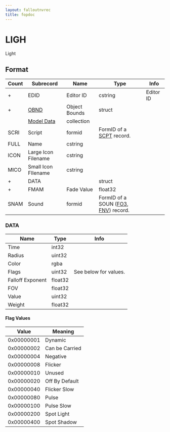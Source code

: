 ```yaml
---
layout: falloutnvrec
title: fopdoc
---
```

LIGH
====

Light

## Format

Count | Subrecord | Name | Type | Info
------|-------|------|------|-----
+ | EDID | Editor ID | cstring | Editor ID
+ | [OBND](Subrecords/OBND.md) | Object Bounds | struct |
 | | [Model Data](Subrecords/Model.md) | collection |
 | SCRI | Script | formid | FormID of a [SCPT](SCPT.md) record.
 | FULL | Name | cstring |
 | ICON | Large Icon Filename | cstring |
 | MICO | Small Icon FIlename | cstring |
+ | DATA | | struct |
+ | FMAM | Fade Value | float32 |
 | SNAM | Sound | formid | FormID of a SOUN ([FO3](../../Fallout3/Records/SOUN.md), [FNV](../../FalloutNV/Records/SOUN.md)) record.

### DATA

Name | Type | Info
-----|------|-----
Time | int32 |
Radius | uint32 |
Color | rgba |
Flags | uint32 | See below for values.
Falloff Exponent | float32 |
FOV | float32 |
Value | uint32 |
Weight | float32 |

#### Flag Values

Value | Meaning
------|--------
0x00000001 | Dynamic
0x00000002 | Can be Carried
0x00000004 | Negative
0x00000008 | Flicker
0x00000010 | Unused
0x00000020 | Off By Default
0x00000040 | Flicker Slow
0x00000080 | Pulse
0x00000100 | Pulse Slow
0x00000200 | Spot Light
0x00000400 | Spot Shadow

